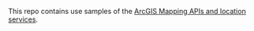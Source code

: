 This repo contains use samples of the [ArcGIS Mapping APIs and location services](https://developers.arcgis.com/documentation/mapping-apis-and-services/).
